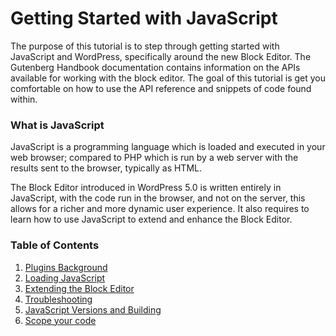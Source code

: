 # Getting Started with JavaScript

The purpose of this tutorial is to step through getting started with JavaScript and WordPress, specifically around the new Block Editor. The Gutenberg Handbook documentation contains information on the APIs available for working with the block editor. The goal of this tutorial is get you comfortable on how to use the API reference and snippets of code found within.

### What is JavaScript

JavaScript is a programming language which is loaded and executed in your web browser; compared to PHP which is run by a web server with the results sent to the browser, typically as HTML.

The Block Editor introduced in WordPress 5.0 is written entirely in JavaScript, with the code run in the browser, and not on the server, this allows for a richer and more dynamic user experience. It also requires to learn how to use JavaScript to extend and enhance the Block Editor.


### Table of Contents

1. [Plugins Background](/docs/designers-developers/developers/tutorials/javascript/plugins-background.md)
2. [Loading JavaScript](/docs/designers-developers/developers/tutorials/javascript/loading-javascript.md)
3. [Extending the Block Editor](/docs/designers-developers/developers/tutorials/javascript/extending-the-block-editor.md)
4. [Troubleshooting](/docs/designers-developers/developers/tutorials/javascript/troubleshooting.md)
5. [JavaScript Versions and Building](/docs/designers-developers/developers/tutorials/javascript/versions-and-building.md)
6. [Scope your code](/docs/designers-developers/developers/tutorials/javascript/scope-your-code.md)
